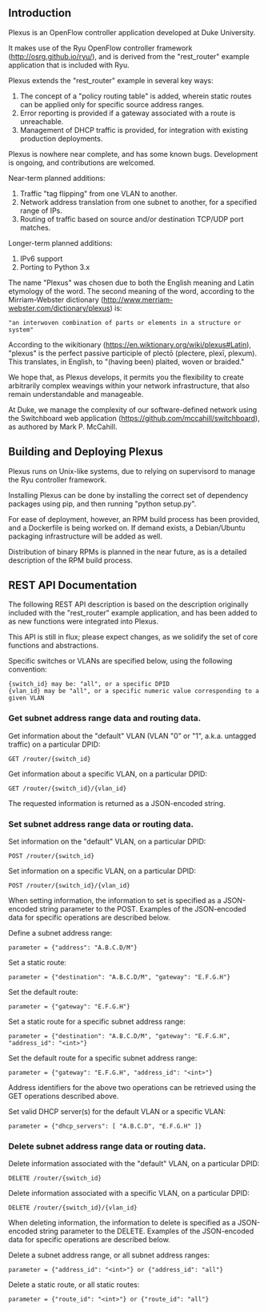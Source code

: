 ## Introduction

Plexus is an OpenFlow controller application developed at Duke University.

It makes use of the Ryu OpenFlow controller framework
(http://osrg.github.io/ryu/), and is derived from the
"rest_router" example application that is included with Ryu.

Plexus extends the "rest_router" example in several key ways:

1. The concept of a "policy routing table" is added, wherein static routes can be applied only for specific source address ranges.
2. Error reporting is provided if a gateway associated with a route is unreachable.
3. Management of DHCP traffic is provided, for integration with existing production deployments.

Plexus is nowhere near complete, and has some known bugs.
Development is ongoing, and contributions are welcomed.

Near-term planned additions:

1. Traffic "tag flipping" from one VLAN to another.
2. Network address translation from one subnet to another, for a specified range of IPs.
3. Routing of traffic based on source and/or destination TCP/UDP port matches.

Longer-term planned additions:
1. IPv6 support
2. Porting to Python 3.x

The name "Plexus" was chosen due to both the English meaning and
Latin etymology of the word.
The second meaning of the word, according to the Mirriam-Webster
dictionary (http://www.merriam-webster.com/dictionary/plexus) is:

```
"an interwoven combination of parts or elements in a structure or system"
```

According to the wikitionary (https://en.wiktionary.org/wiki/plexus#Latin),
"plexus" is the perfect passive participle of plectō (plectere, plexī, plexum).
This translates, in English, to "(having been) plaited, woven or braided."

We hope that, as Plexus develops, it permits you the flexibility
to create arbitrarily complex weavings within your network
infrastructure, that also remain understandable and manageable.

At Duke, we manage the complexity of our software-defined network
using the Switchboard web application
(https://github.com/mccahill/switchboard), as authored by
Mark P. McCahill.

## Building and Deploying Plexus

Plexus runs on Unix-like systems, due to relying on supervisord to
manage the Ryu controller framework.

Installing Plexus can be done by installing the correct set of
dependency packages using pip, and then running "python setup.py".

For ease of deployment, however, an RPM build process has been
provided, and a Dockerfile is being worked on. If demand exists, a
Debian/Ubuntu packaging infrastructure will be added as well.

Distribution of binary RPMs is planned in the near future, as is a
detailed description of the RPM build process.

## REST API Documentation

The following REST API description is based on the description
originally included with the "rest_router" example application,
and has been added to as new functions were integrated into
Plexus.

This API is still in flux; please expect changes, as we solidify
the set of core functions and abstractions.

Specific switches or VLANs are specified below, using the following convention:
```
{switch_id} may be: "all", or a specific DPID
{vlan_id} may be "all", or a specific numeric value corresponding to a given VLAN
```

### Get subnet address range data and routing data.

Get information about the "default" VLAN (VLAN "0" or "1", a.k.a. untagged traffic) on a particular DPID:
```
GET /router/{switch_id}
```

Get information about a specific VLAN, on a particular DPID:
```
GET /router/{switch_id}/{vlan_id}
```

The requested information is returned as a JSON-encoded string.

### Set subnet address range data or routing data.

Set information on the "default" VLAN, on a particular DPID:
```
POST /router/{switch_id}
```

Set information on a specific VLAN, on a particular DPID:
```
POST /router/{switch_id}/{vlan_id}
```

When setting information, the information to set is specified as a JSON-encoded string parameter to the POST.
Examples of the JSON-encoded data for specific operations are described below.

Define a subnet address range:
```
parameter = {"address": "A.B.C.D/M"}
```

Set a static route:
```
parameter = {"destination": "A.B.C.D/M", "gateway": "E.F.G.H"}
```

Set the default route:
```
parameter = {"gateway": "E.F.G.H"}
```

Set a static route for a specific subnet address range:
```
parameter = {"destination": "A.B.C.D/M", "gateway": "E.F.G.H", "address_id": "<int>"}
```

Set the default route for a specific subnet address range:
```
parameter = {"gateway": "E.F.G.H", "address_id": "<int>"}
```

Address identifiers for the above two operations can be retrieved using the GET operations described above.

Set valid DHCP server(s) for the default VLAN or a specific VLAN:
```
parameter = {"dhcp_servers": [ "A.B.C.D", "E.F.G.H" ]}
```

### Delete subnet address range data or routing data.

Delete information associated with the "default" VLAN, on a particular DPID:
```
DELETE /router/{switch_id}
```

Delete information associated with a specific VLAN, on a particular DPID:
```
DELETE /router/{switch_id}/{vlan_id}
```

When deleting information, the information to delete is specified as a JSON-encoded string parameter to the DELETE.
Examples of the JSON-encoded data for specific operations are described below.

Delete a subnet address range, or all subnet address ranges:
```
parameter = {"address_id": "<int>"} or {"address_id": "all"}
```

Delete a static route, or all static routes:
```
parameter = {"route_id": "<int>"} or {"route_id": "all"}
```
